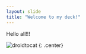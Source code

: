 ```yaml
---
layout: slide
title: "Welcome to my deck!"
---
```


Hello all!!!

![droidtocat](https://octodex.github.com/images/droidtocat.png)
{: .center}
